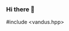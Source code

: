 ### Hi there 👋

<!--
**vandusaga/vandusaga** is a ✨ _special_ ✨ repository because its `README.md` (this file) appears on your GitHub profile.
-->
#include <vandus.hpp>
